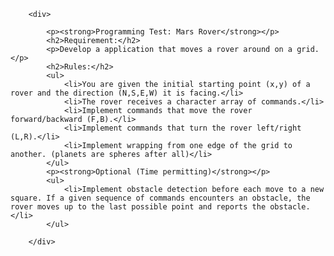         <div>
            
            <p><strong>Programming Test: Mars Rover</strong></p>
            <h2>Requirement:</h2>
            <p>Develop a application that moves a rover around on a grid.</p>
            <h2>Rules:</h2>
            <ul>
                <li>You are given the initial starting point (x,y) of a rover and the direction (N,S,E,W) it is facing.</li>
                <li>The rover receives a character array of commands.</li>
                <li>Implement commands that move the rover forward/backward (F,B).</li>
                <li>Implement commands that turn the rover left/right (L,R).</li>
                <li>Implement wrapping from one edge of the grid to another. (planets are spheres after all)</li>
            </ul>
            <p><strong>Optional (Time permitting)</strong></p>
            <ul>
                <li>Implement obstacle detection before each move to a new square. If a given sequence of commands encounters an obstacle, the rover moves up to the last possible point and reports the obstacle.</li>
            </ul>        
            
        </div>